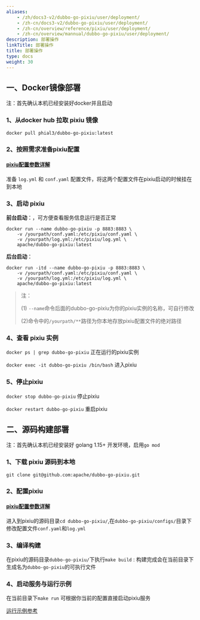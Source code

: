 ```yaml
---
aliases:
    - /zh/docs3-v2/dubbo-go-pixiu/user/deployment/
    - /zh-cn/docs3-v2/dubbo-go-pixiu/user/deployment/
    - /zh-cn/overview/reference/pixiu/user/deployment/
    - /zh-cn/overview/mannual/dubbo-go-pixiu/user/deployment/
description: 部署操作
linkTitle: 部署操作
title: 部署操作
type: docs
weight: 30
---
```







## 一、Docker镜像部署

注：首先确认本机已经安装好docker并且启动

### 1、从docker hub 拉取 pixiu 镜像

`docker pull phial3/dubbo-go-pixiu:latest`

### 2、按照需求准备pixiu配置
#### [pixiu配置参数详解](../configurations/)

准备 `log.yml` 和 `conf.yaml` 配置文件，将这两个配置文件在pixiu启动的时候挂在到本地

### 3、启动 pixiu

**前台启动**：，可方便查看服务信息运行是否正常
```shell
docker run --name dubbo-go-pixiu -p 8883:8883 \
    -v /yourpath/conf.yaml:/etc/pixiu/conf.yaml \
    -v /yourpath/log.yml:/etc/pixiu/log.yml \
    apache/dubbo-go-pixiu:latest
```
**后台启动**：
```shell
docker run -itd --name dubbo-go-pixiu -p 8883:8883 \
    -v /yourpath/conf.yaml:/etc/pixiu/conf.yaml \
    -v /yourpath/log.yml:/etc/pixiu/log.yml \
    apache/dubbo-go-pixiu:latest
```

> 注：
> 
> (1) `--name`命令后面的dubbo-go-pixiu为你的pixiu实例的名称，可自行修改
> 
> (2)命令中的`/yourpath/**`路径为你本地存放pixiu配置文件的绝对路径

### 4、查看 pixiu 实例

`docker ps | grep dubbo-go-pixiu` 正在运行的pixiu实例

`docker exec -it dubbo-go-pixiu /bin/bash` 进入pixiu

### 5、停止pixiu

`docker stop dubbo-go-pixiu` 停止pixiu

`docker restart dubbo-go-pixiu` 重启pixiu


## 二、源码构建部署

注：首先确认本机已经安装好 golang 1.15+ 开发环境，启用`go mod`

### 1、下载 pixiu 源码到本地
`git clone git@github.com:apache/dubbo-go-pixiu.git`

### 2、配置pixiu

#### [pixiu配置参数详解](../configurations/)

进入到pixiu的源码目录`cd dubbo-go-pixiu/`,在`dubbo-go-pixiu/configs/`目录下
修改配置文件`conf.yaml`和`log.yml`

### 3、编译构建
在pixiu的源码目录`dubbo-go-pixiu/`下执行`make build`
: 构建完成会在当前目录下生成名为`dubbo-go-pixiu`的可执行文件

### 4、启动服务与运行示例

在当前目录下`make run` 可根据你当前的配置直接启动pixiu服务

[运行示例参考](../quickstart/)
